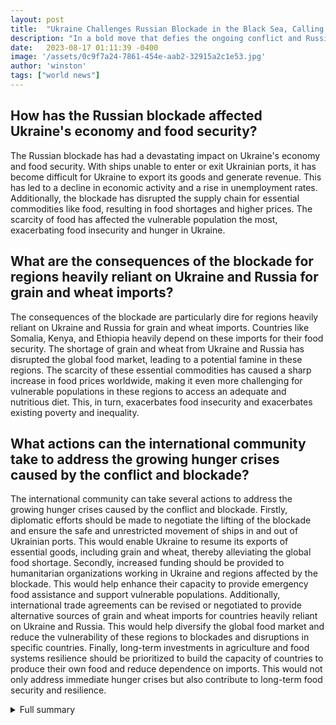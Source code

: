 ```yaml
---
layout: post
title:  "Ukraine Challenges Russian Blockade in the Black Sea, Calling for International Support"
description: "In a bold move that defies the ongoing conflict and Russian blockade, Ukraine has managed to send a civilian cargo ship out of the port of Odesa. This historic departure signifies Ukraine's determination to restore seaport traffic and challenge Russia's dominance in the Black Sea."
date:   2023-08-17 01:11:39 -0400
image: '/assets/0c9f7a24-7861-454e-aab2-32915a2c1e53.jpg'
author: 'winston'
tags: ["world news"]
---
```


## How has the Russian blockade affected Ukraine's economy and food security?
The Russian blockade has had a devastating impact on Ukraine's economy and food security. With ships unable to enter or exit Ukrainian ports, it has become difficult for Ukraine to export its goods and generate revenue. This has led to a decline in economic activity and a rise in unemployment rates. Additionally, the blockade has disrupted the supply chain for essential commodities like food, resulting in food shortages and higher prices. The scarcity of food has affected the vulnerable population the most, exacerbating food insecurity and hunger in Ukraine.

## What are the consequences of the blockade for regions heavily reliant on Ukraine and Russia for grain and wheat imports?
The consequences of the blockade are particularly dire for regions heavily reliant on Ukraine and Russia for grain and wheat imports. Countries like Somalia, Kenya, and Ethiopia heavily depend on these imports for their food security. The shortage of grain and wheat from Ukraine and Russia has disrupted the global food market, leading to a potential famine in these regions. The scarcity of these essential commodities has caused a sharp increase in food prices worldwide, making it even more challenging for vulnerable populations in these regions to access an adequate and nutritious diet. This, in turn, exacerbates food insecurity and exacerbates existing poverty and inequality.

## What actions can the international community take to address the growing hunger crises caused by the conflict and blockade?
The international community can take several actions to address the growing hunger crises caused by the conflict and blockade. Firstly, diplomatic efforts should be made to negotiate the lifting of the blockade and ensure the safe and unrestricted movement of ships in and out of Ukrainian ports. This would enable Ukraine to resume its exports of essential goods, including grain and wheat, thereby alleviating the global food shortage. Secondly, increased funding should be provided to humanitarian organizations working in Ukraine and regions affected by the blockade. This would help enhance their capacity to provide emergency food assistance and support vulnerable populations. Additionally, international trade agreements can be revised or negotiated to provide alternative sources of grain and wheat imports for countries heavily reliant on Ukraine and Russia. This would help diversify the global food market and reduce the vulnerability of these regions to blockades and disruptions in specific countries. Finally, long-term investments in agriculture and food systems resilience should be prioritized to build the capacity of countries to produce their own food and reduce dependence on imports. This would not only address immediate hunger crises but also contribute to long-term food security and resilience.

<details>
  <summary>Full summary</summary>
Since the start of the war, Ukraine has been grappling with a Russian blockade that restricts ships from entering or exiting its ports. However, despite this blockade, a civilian cargo ship successfully left the port of Odesa, defying Moscow's threats and signaling Ukraine's resolve to resume exports of grain and other goods.<br><br>The departure of the first ship from Odesa is a significant achievement for Ukraine, as it demonstrates the possibility of establishing a safe path for stranded internationally flagged ships in Ukrainian ports. Ukraine hopes to send a powerful message to the international community, asserting that Russia's dominance in the sea can be challenged and shipping to Ukrainian seaports can be resumed.<br><br>Andriy Klymenko, the director of the Institute for Strategic Black Sea Studies, hailed the departure of the ship as a victory for Ukraine. The success of this endeavor not only showcases Ukraine's resilience but also highlights the country's determination to overcome the blockade.<br><br>While the ongoing blockade has severely impacted Ukraine's economy and food security, its consequences extend to regions facing food insecurity globally. Countries like Somalia, Kenya, and Ethiopia, heavily reliant on Ukraine and Russia for grain and wheat imports, are projected to experience famine due to the shortage of these essential commodities. Moreover, skyrocketing food prices worldwide have already pushed millions of people into acute hunger.<br><br>The blockades in the Black Sea have severe humanitarian consequences, leading to reduced food rations for households in East Africa and increased food insecurity globally. Urgent calls have been made to lift these blockades immediately, as humanitarian response plans remain underfunded.<br><br>David Miliband, President, and CEO of the International Rescue Committee (IRC), emphasized the need for additional funding from the international community to address the growing hunger crises. The IRC has launched an emergency response in Ukraine, providing vital services to those affected by the conflict.<br><br>It is crucial to recognize the role of other countries and international organizations in addressing the conflict and humanitarian crisis. The international community must rally behind Ukraine in this critical time. The resumption of shipping in Ukrainian seaports will not only alleviate the dire impacts of the blockade but also stabilize global markets and alleviate hunger. It is imperative that the blockades are lifted immediately, and increased funding is provided to address the growing hunger crises caused by the conflict. Ukraine's brave challenge to the Russian blockade sets a precedent for other nations to support and acknowledge Ukraine's sovereignty and resilience.
</details>

